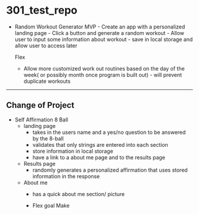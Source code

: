 # 301_test_repo
- Random Workout Generator
  MVP - Create an app with a personalized landing page
      - Click a button and generate a random workout
      - Allow user to input some information about workout
      - save in local storage and allow user to access later

  Flex
    - Allow more customized work out routines based on the day of the week( or possibly month once program is built out) - will prevent duplicate workouts


----------
Change of Project
----------

- Self Affirmation 8 Ball
  - landing page 
    - takes in the users name and a yes/no question to be answered by the 8-ball
    - validates that only strings are entered into each section
    - store information in local storage
    - have a link to a about me page and to the results page
  - Results page
    - randomly generates a personalized affirmation that uses stored information in the response
  - About me
    - has a quick about me section/ picture
  
    - Flex goal
      Make 
    